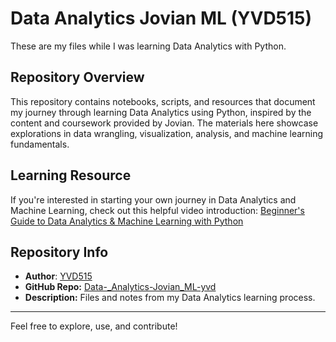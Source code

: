 # Data Analytics Jovian ML (YVD515)

These are my files while I was learning Data Analytics with Python.

## Repository Overview

This repository contains notebooks, scripts, and resources that document my journey through learning Data Analytics using Python, inspired by the content and coursework provided by Jovian. The materials here showcase explorations in data wrangling, visualization, analysis, and machine learning fundamentals.

## Learning Resource

If you're interested in starting your own journey in Data Analytics and Machine Learning, check out this helpful video introduction:
[Beginner's Guide to Data Analytics & Machine Learning with Python](https://www.youtube.com/watch?v=GPVsHOlRBBI)

## Repository Info

- **Author**: [YVD515](https://github.com/YVD515)
- **GitHub Repo:** [Data-_Analytics-Jovian_ML-yvd](https://github.com/YVD515/Data-_Analytics-Jovian_ML-yvd)
- **Description:** Files and notes from my Data Analytics learning process.

---

Feel free to explore, use, and contribute!

